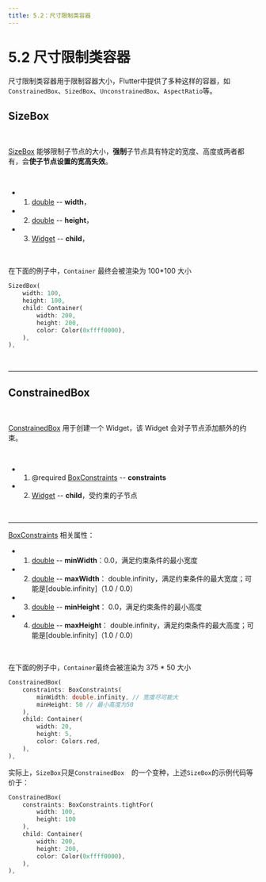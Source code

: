 ```yaml
---
title: 5.2：尺寸限制类容器
---
```


# 5.2 尺寸限制类容器

尺寸限制类容器用于限制容器大小，Flutter中提供了多种这样的容器，如`ConstrainedBox`、`SizedBox`、`UnconstrainedBox`、`AspectRatio`等。

## SizeBox

<br>

[SizeBox](https://api.flutter.dev/flutter/widgets/SizedBox-class.html) 能够限制子节点的大小，**强制**子节点具有特定的宽度、高度或两者都有，会**使子节点设置的宽高失效**。

<br>

*   1.   [double](https://api.flutter.dev/flutter/dart-core/double-class.html) -- **width**，

*   2.   [double](https://api.flutter.dev/flutter/dart-core/double-class.html) -- **height**，

*   3.   [Widget](https://api.flutter.dev/flutter/widgets/Widget-class.html) -- **child**，

<br>

在下面的例子中，`Container` 最终会被渲染为 100*100 大小

```dart
SizedBox(
    width: 100,
    height: 100,
    child: Container(
        width: 200,
        height: 200,
        color: Color(0xffff0000),
    ),
),
```

<br>

---

## ConstrainedBox

<br>

[ConstrainedBox](https://api.flutter.dev/flutter/widgets/ConstrainedBox-class.html) 用于创建一个 Widget，该 Widget 会对子节点添加额外的约束。

<br>

*   1.   @required [BoxConstraints](https://api.flutter.dev/flutter/rendering/BoxConstraints-class.html) -- **constraints**

*   2.   [Widget](https://api.flutter.dev/flutter/widgets/Widget-class.html) -- **child**，受约束的子节点

<br>

---

[BoxConstraints](https://api.flutter.dev/flutter/rendering/BoxConstraints-class.html) 相关属性：

*   1.   [double](https://api.flutter.dev/flutter/dart-core/double-class.html) -- **minWidth**：0.0，满足约束条件的最小宽度

*   2.   [double](https://api.flutter.dev/flutter/dart-core/double-class.html) -- **maxWidth**： double.infinity，满足约束条件的最大宽度；可能是[double.infinity]（1.0 / 0.0）

*   3.   [double](https://api.flutter.dev/flutter/dart-core/double-class.html) -- **minHeight**： 0.0，满足约束条件的最小高度

*   4.   [double](https://api.flutter.dev/flutter/dart-core/double-class.html) -- **maxHeight**： double.infinity，满足约束条件的最大高度；可能是[double.infinity]（1.0 / 0.0）

<br>

在下面的例子中，`Container`最终会被渲染为 375 * 50 大小

```dart
ConstrainedBox(
    constraints: BoxConstraints(
        minWidth: double.infinity, // 宽度尽可能大
        minHeight: 50 // 最小高度为50
    ),
    child: Container(
        width: 20,
        height: 5,
        color: Colors.red,
    ),
),
```

实际上，`SizeBox`只是`ConstrainedBox	`的一个变种，上述`SizeBox`的示例代码等价于：

```dart
ConstrainedBox(
    constraints: BoxConstraints.tightFor(
        width: 100,
        height: 100
    ),
    child: Container(
        width: 200,
        height: 200,
        color: Color(0xffff0000),
    ),
),
```

